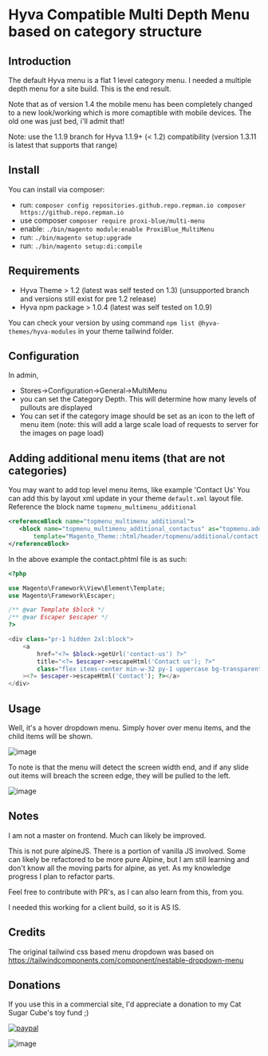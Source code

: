 # Hyva Compatible Multi Depth Menu based on category structure

## Introduction

The default Hyva menu is a flat 1 level category menu. I needed a multiple depth menu for a site build.
This is the end result.

Note that as of version 1.4 the mobile menu has been completely changed to a new look/working 
which is more comaptible with mobile devices. The old one was just bed, i'll admit that!

Note: use the 1.1.9 branch for Hyva 1.1.9+ (< 1.2) compatibility (version 1.3.11 is latest that supports that range)

## Install

You can install via composer:

* run: `composer config repositories.github.repo.repman.io composer https://github.repo.repman.io`
* use composer `composer require proxi-blue/multi-menu`
* enable: `./bin/magento module:enable ProxiBlue_MultiMenu`
* run: `./bin/magento setup:upgrade`
* run: `./bin/magento setup:di:compile`

## Requirements

* Hyva Theme > 1.2 (latest was self tested on 1.3) (unsupported branch and versions still exist for pre 1.2 release)
* Hyva npm package > 1.0.4 (latest was self tested on 1.0.9)

You can check your version by using command ```npm list @hyva-themes/hyva-modules``` in your theme tailwind folder.

## Configuration

In admin, 

* Stores->Configuration->General->MultiMenu
* you can set the Category Depth. This will determine how many levels of pullouts are displayed
* You can set if the category image should be set as an icon to the left of menu item (note: this will add a large scale load of requests to server for the images on page load)

## Adding additional menu items (that are not categories)

You may want to add top level menu items, like example 'Contact Us'
You can add this by layout xml update in your theme `default.xml` layout file. Reference the block name `topmenu_multimenu_additional`

```xml
<referenceBlock name="topmenu_multimenu_additional">
   <block name="topmenu_multimenu_additional_contactus" as="topmenu.additional.contactus"
       template="Magento_Theme::html/header/topmenu/additional/contact.phtml" ttl="3600"/>
</referenceBlock>
```

In the above example the contact.phtml file is as such:

```php
<?php

use Magento\Framework\View\Element\Template;
use Magento\Framework\Escaper;

/** @var Template $block */
/** @var Escaper $escaper */
?>

<div class="pr-1 hidden 2xl:block">
    <a
        href="<?= $block->getUrl('contact-us') ?>"
        title="<?= $escaper->escapeHtml('Contact us'); ?>"
        class="flex items-center min-w-32 py-1 uppercase bg-transparent border rounded-sm hover:bg-secondary-darker focus:outline-none"
    ><?= $escaper->escapeHtml('Contact'); ?></a>
</div>
```

## Usage

Well, it's a hover dropdown menu. Simply hover over menu items, and the child items will be shown. 

![image](https://user-images.githubusercontent.com/4994260/119622514-ce63ea80-be39-11eb-87e6-be8f6efb2455.png)

To note is that the menu will detect the screen width end, and if any slide out items will breach the screen edge, they will be pulled to the left.

![image](https://user-images.githubusercontent.com/4994260/119622849-24d12900-be3a-11eb-8c28-5b2971edf50f.png)

## Notes

I am not a master on frontend. Much can likely be improved.

This is not pure alpineJS. There is a portion of vanilla JS involved. Some can likely be refactored to be more pure Alpine, 
but I am still learning and don't know all the moving parts for alpine, as yet.
As my knowledge progress I plan to refactor parts.

Feel free to contribute with PR's, as I can also learn from this, from you.

I needed this working for a client build, so it is AS IS.

## Credits

The original tailwind css based menu dropdown was based on https://tailwindcomponents.com/component/nestable-dropdown-menu

## Donations

If you use this in a commercial site, I'd appreciate a donation to my Cat Sugar Cube's toy fund ;)

[![paypal](https://www.paypalobjects.com/en_US/i/btn/btn_donateCC_LG.gif)](https://paypal.me/proxiblue?locale.x=en_AU)

![image](https://user-images.githubusercontent.com/4994260/119922080-abece100-bfa1-11eb-968e-79af6e94789a.png)

